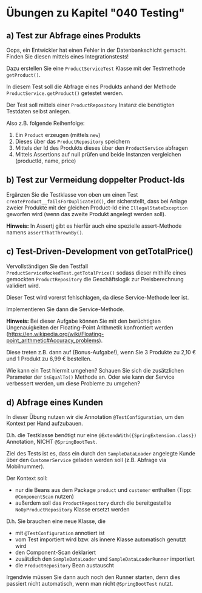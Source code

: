 # Übungen zu Kapitel "040 Testing"

## a) Test zur Abfrage eines Produkts

Oops, ein Entwickler hat einen Fehler in der Datenbankschicht
gemacht. Finden Sie diesen mittels eines Integrationstests!

Dazu erstellen Sie eine `ProductServiceTest` Klasse mit der Testmethode
`getProduct()`.

In diesem Test soll die Abfrage eines Produkts anhand der Methode `ProductService.getProduct()`
getestet werden.

Der Test soll mittels einer `ProductRepository` Instanz
die benötigten Testdaten selbst anlegen.

Also z.B. folgende Reihenfolge:

1. Ein `Product` erzeugen (mittels `new`)
2. Dieses über das `ProductRepository` speichern
3. Mittels der Id des Produkts dieses über den `ProductService` abfragen
4. Mittels Assertions auf null prüfen und beide Instanzen vergleichen (productId, name, price)

## b) Test zur Vermeidung doppelter Product-Ids

Ergänzen Sie die Testklasse von oben um einen Test `createProduct__failsForDuplicateId()`,
der sicherstellt, dass bei Anlage
zweier Produkte mit der gleichen Product-Id eine `IllegalStateException` geworfen wird (wenn
das zweite Produkt angelegt werden soll).

**Hinweis:** In Assertj gibt es hierfür auch eine spezielle assert-Methode
namens `assertThatThrownBy()`.

## c) Test-Driven-Development von getTotalPrice()

Vervollständigen Sie den Testfall `ProductServiceMockedTest.getTotalPrice()`
sodass dieser mithilfe eines gemockten `ProductRepository` die Geschäftslogik zur
Preisberechnung validiert wird.

Dieser Test wird vorerst fehlschlagen, da diese Service-Methode leer ist.

Implementieren Sie dann die Service-Methode.

**Hinweis:** Bei dieser Aufgabe können Sie mit den berüchtigten Ungenauigkeiten der Floating-Point
Arithmetik
konfrontiert werden (https://en.wikipedia.org/wiki/Floating-point_arithmetic#Accuracy_problems).

Diese treten z.B. dann auf (Bonus-Aufgabe!), wenn Sie 3 Produkte zu 2,10 € und 1 Produkt zu 6,99 €
bestellen.

Wie kann ein Test hiermit umgehen? Schauen Sie sich die zusätzlichen Parameter der `isEqualTo()`
Methode an.
Oder wie kann der Service verbessert werden, um diese Probleme zu umgehen?

## d) Abfrage eines Kunden

In dieser Übung nutzen wir die Annotation `@TestConfiguration`, um den Kontext per Hand aufzubauen.

D.h. die Testklasse benötigt nur eine `@ExtendWith({SpringExtension.class})` Annotation, NICHT
`@SpringBootTest`.

Ziel des Tests ist es, dass ein durch den `SampleDataLoader` angelegte Kunde über den
`CustomerService` geladen werden soll (z.B. Abfrage via Mobilnummer).

Der Kontext soll:

* nur die Beans aus dem Package `product` und `customer` enthalten (Tipp: `@ComponentScan` nutzen)
* außerdem soll das `ProductRepository` durch die bereitgestellte `NoOpProductRepository` Klasse
  ersetzt werden

D.h. Sie brauchen eine neue Klasse, die

* mit `@TestConfiguration` annotiert ist
* vom Test importiert wird bzw. als innere Klasse automatisch genutzt wird
* den Component-Scan deklariert
* zusätzlich den `SampleDataLoader` und `SampleDataLoaderRunner` importiert
* die `ProductRepository` Bean austauscht

Irgendwie müssen Sie dann auch noch den Runner starten, denn dies passiert nicht automatisch,
wenn man nicht `@SpringBootTest` nutzt.